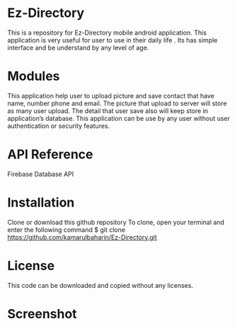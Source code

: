 # Ez-Directory
This is a repository for Ez-Directory mobile android application.
This application is very useful for user to use in their daily life .
Its has simple interface and be understand by any level of age.

# Modules
This application help user to upload picture and save contact that have name, number phone and email.
The picture that upload to server will store as many user upload.
The detail that user save also will keep store in application’s database.
This application can be use by any user without user authentication or security features.

# API Reference
Firebase Database API

# Installation
Clone or download this github repository
To clone, open your terminal and enter the following command
   $ git clone https://github.com/kamarulbaharin/Ez-Directory.git

# License
This code can be downloaded and copied without any licenses.

# Screenshot
